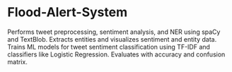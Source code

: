 # Flood-Alert-System
Performs tweet preprocessing, sentiment analysis, and NER using spaCy and TextBlob. Extracts entities and visualizes sentiment and entity data. Trains ML models for tweet sentiment classification using TF-IDF and classifiers like Logistic Regression. Evaluates with accuracy and confusion matrix.
